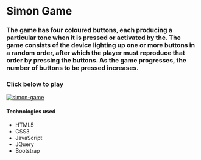 # Simon Game

### The game has four coloured buttons, each producing a particular tone when it is pressed or activated by the. The game consists of the device lighting up one or more buttons in a random order, after which the player must reproduce that order by pressing the buttons. As the game progresses, the number of buttons to be pressed increases.
### Click below to play

[![simon-game](https://timscully-github.github.io/simon-game/preview.jpg)](https://timscully-github.github.io/simon-game/)

#### Technologies used
* HTML5
* CSS3
* JavaScript
* JQuery
* Bootstrap
